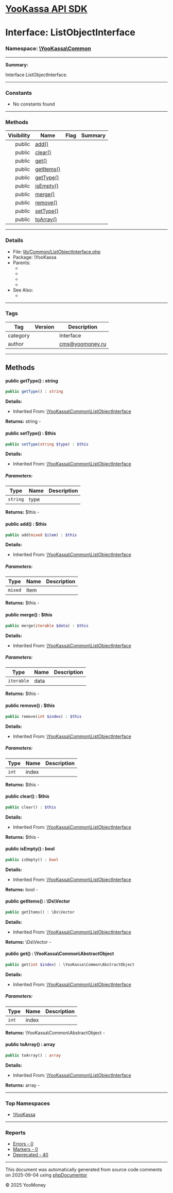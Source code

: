 # [YooKassa API SDK](../home.md)

# Interface: ListObjectInterface
### Namespace: [\YooKassa\Common](../namespaces/yookassa-common.md)
---
**Summary:**

Interface ListObjectInterface.

---
### Constants
* No constants found

---
### Methods
| Visibility | Name | Flag | Summary |
| ----------:| ---- | ---- | ------- |
| public | [add()](../classes/YooKassa-Common-ListObjectInterface.md#method_add) |  |  |
| public | [clear()](../classes/YooKassa-Common-ListObjectInterface.md#method_clear) |  |  |
| public | [get()](../classes/YooKassa-Common-ListObjectInterface.md#method_get) |  |  |
| public | [getItems()](../classes/YooKassa-Common-ListObjectInterface.md#method_getItems) |  |  |
| public | [getType()](../classes/YooKassa-Common-ListObjectInterface.md#method_getType) |  |  |
| public | [isEmpty()](../classes/YooKassa-Common-ListObjectInterface.md#method_isEmpty) |  |  |
| public | [merge()](../classes/YooKassa-Common-ListObjectInterface.md#method_merge) |  |  |
| public | [remove()](../classes/YooKassa-Common-ListObjectInterface.md#method_remove) |  |  |
| public | [setType()](../classes/YooKassa-Common-ListObjectInterface.md#method_setType) |  |  |
| public | [toArray()](../classes/YooKassa-Common-ListObjectInterface.md#method_toArray) |  |  |

---
### Details
* File: [lib/Common/ListObjectInterface.php](../../lib/Common/ListObjectInterface.php)
* Package: \YooKassa
* Parents:
  * [](\ArrayAccess)
  * [](\JsonSerializable)
  * [](\Countable)
  * [](\IteratorAggregate)
* See Also:
  * [](https://yookassa.ru/developers/api)

---
### Tags
| Tag | Version | Description |
| --- | ------- | ----------- |
| category |  | Interface |
| author |  | cms@yoomoney.ru |

---
## Methods
<a name="method_getType" class="anchor"></a>
#### public getType() : string

```php
public getType() : string
```

**Details:**
* Inherited From: [\YooKassa\Common\ListObjectInterface](../classes/YooKassa-Common-ListObjectInterface.md)

**Returns:** string - 


<a name="method_setType" class="anchor"></a>
#### public setType() : $this

```php
public setType(string $type) : $this
```

**Details:**
* Inherited From: [\YooKassa\Common\ListObjectInterface](../classes/YooKassa-Common-ListObjectInterface.md)

##### Parameters:
| Type | Name | Description |
| ---- | ---- | ----------- |
| <code lang="php">string</code> | type  |  |

**Returns:** $this - 


<a name="method_add" class="anchor"></a>
#### public add() : $this

```php
public add(mixed $item) : $this
```

**Details:**
* Inherited From: [\YooKassa\Common\ListObjectInterface](../classes/YooKassa-Common-ListObjectInterface.md)

##### Parameters:
| Type | Name | Description |
| ---- | ---- | ----------- |
| <code lang="php">mixed</code> | item  |  |

**Returns:** $this - 


<a name="method_merge" class="anchor"></a>
#### public merge() : $this

```php
public merge(iterable $data) : $this
```

**Details:**
* Inherited From: [\YooKassa\Common\ListObjectInterface](../classes/YooKassa-Common-ListObjectInterface.md)

##### Parameters:
| Type | Name | Description |
| ---- | ---- | ----------- |
| <code lang="php">iterable</code> | data  |  |

**Returns:** $this - 


<a name="method_remove" class="anchor"></a>
#### public remove() : $this

```php
public remove(int $index) : $this
```

**Details:**
* Inherited From: [\YooKassa\Common\ListObjectInterface](../classes/YooKassa-Common-ListObjectInterface.md)

##### Parameters:
| Type | Name | Description |
| ---- | ---- | ----------- |
| <code lang="php">int</code> | index  |  |

**Returns:** $this - 


<a name="method_clear" class="anchor"></a>
#### public clear() : $this

```php
public clear() : $this
```

**Details:**
* Inherited From: [\YooKassa\Common\ListObjectInterface](../classes/YooKassa-Common-ListObjectInterface.md)

**Returns:** $this - 


<a name="method_isEmpty" class="anchor"></a>
#### public isEmpty() : bool

```php
public isEmpty() : bool
```

**Details:**
* Inherited From: [\YooKassa\Common\ListObjectInterface](../classes/YooKassa-Common-ListObjectInterface.md)

**Returns:** bool - 


<a name="method_getItems" class="anchor"></a>
#### public getItems() : \Ds\Vector

```php
public getItems() : \Ds\Vector
```

**Details:**
* Inherited From: [\YooKassa\Common\ListObjectInterface](../classes/YooKassa-Common-ListObjectInterface.md)

**Returns:** \Ds\Vector - 


<a name="method_get" class="anchor"></a>
#### public get() : \YooKassa\Common\AbstractObject

```php
public get(int $index) : \YooKassa\Common\AbstractObject
```

**Details:**
* Inherited From: [\YooKassa\Common\ListObjectInterface](../classes/YooKassa-Common-ListObjectInterface.md)

##### Parameters:
| Type | Name | Description |
| ---- | ---- | ----------- |
| <code lang="php">int</code> | index  |  |

**Returns:** \YooKassa\Common\AbstractObject - 


<a name="method_toArray" class="anchor"></a>
#### public toArray() : array

```php
public toArray() : array
```

**Details:**
* Inherited From: [\YooKassa\Common\ListObjectInterface](../classes/YooKassa-Common-ListObjectInterface.md)

**Returns:** array - 




---

### Top Namespaces

* [\YooKassa](../namespaces/yookassa.md)

---

### Reports
* [Errors - 0](../reports/errors.md)
* [Markers - 0](../reports/markers.md)
* [Deprecated - 40](../reports/deprecated.md)

---

This document was automatically generated from source code comments on 2025-09-04 using [phpDocumentor](http://www.phpdoc.org/)

&copy; 2025 YooMoney